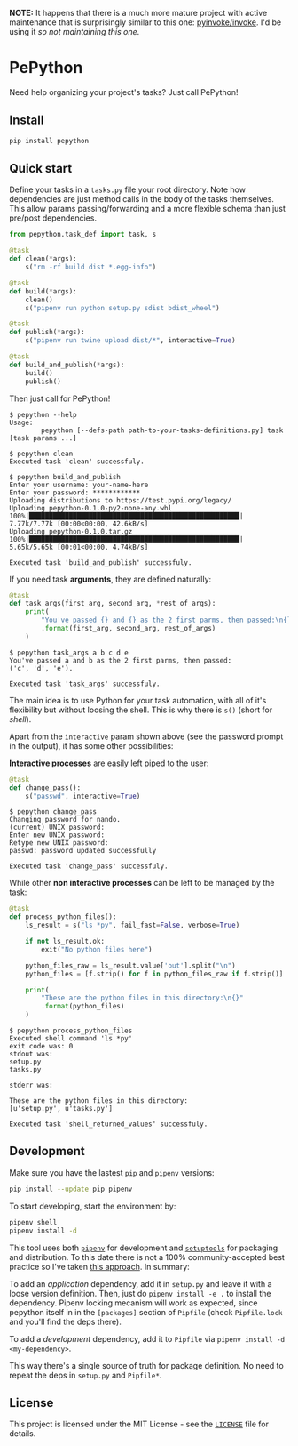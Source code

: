 **NOTE:** It happens that there is a much more mature project with active maintenance that is surprisingly similar to this one: [pyinvoke/invoke](https://github.com/pyinvoke/invoke). I'd be using it _so not maintaining this one_.

# PePython

Need help organizing your project's tasks? Just call PePython!

## Install

```bash
pip install pepython
```

## Quick start

Define your tasks in a `tasks.py` file your root directory. Note how dependencies are just method calls in the body of the tasks themselves. This allow params passing/forwarding and a more flexible schema than just pre/post dependencies.

```python
from pepython.task_def import task, s

@task
def clean(*args):
    s("rm -rf build dist *.egg-info")

@task
def build(*args):
    clean()
    s("pipenv run python setup.py sdist bdist_wheel")

@task
def publish(*args):
    s("pipenv run twine upload dist/*", interactive=True)

@task
def build_and_publish(*args):
    build()
    publish()
```

Then just call for PePython!

```
$ pepython --help
Usage:
        pepython [--defs-path path-to-your-tasks-definitions.py] task [task params ...]

$ pepython clean
Executed task 'clean' successfuly.

$ pepython build_and_publish
Enter your username: your-name-here
Enter your password: ************
Uploading distributions to https://test.pypi.org/legacy/
Uploading pepython-0.1.0-py2-none-any.whl
100%|█████████████████████████████████████████████████████| 7.77k/7.77k [00:00<00:00, 42.6kB/s]
Uploading pepython-0.1.0.tar.gz
100%|█████████████████████████████████████████████████████| 5.65k/5.65k [00:01<00:00, 4.74kB/s]

Executed task 'build_and_publish' successfuly.
```

If you need task **arguments**, they are defined naturally:

```python
@task
def task_args(first_arg, second_arg, *rest_of_args):
    print(
        "You've passed {} and {} as the 2 first parms, then passed:\n{}."
        .format(first_arg, second_arg, rest_of_args)
    )
```

```
$ pepython task_args a b c d e
You've passed a and b as the 2 first parms, then passed:
('c', 'd', 'e').

Executed task 'task_args' successfuly.
```

The main idea is to use Python for your task automation, with all of it's flexibility but without loosing the shell. This is why there is `s()` (short for _shell_).

Apart from the `interactive` param shown above (see the password prompt in the output), it has some other possibilities:

**Interactive processes** are easily left piped to the user:

```python
@task
def change_pass():
    s("passwd", interactive=True)
```

```
$ pepython change_pass
Changing password for nando.
(current) UNIX password:
Enter new UNIX password:
Retype new UNIX password:
passwd: password updated successfully

Executed task 'change_pass' successfuly.
```

While other **non interactive processes** can be left to be managed by the task:

```python
@task
def process_python_files():
    ls_result = s("ls *py", fail_fast=False, verbose=True)

    if not ls_result.ok:
        exit("No python files here")

    python_files_raw = ls_result.value['out'].split("\n")
    python_files = [f.strip() for f in python_files_raw if f.strip()]

    print(
        "These are the python files in this directory:\n{}"
        .format(python_files)
    )
```

```
$ pepython process_python_files
Executed shell command 'ls *py'
exit code was: 0
stdout was:
setup.py
tasks.py

stderr was:

These are the python files in this directory:
[u'setup.py', u'tasks.py']

Executed task 'shell_returned_values' successfuly.
```

## Development

Make sure you have the lastest `pip` and `pipenv` versions:

```bash
pip install --update pip pipenv
```

To start developing, start the environment by:

```bash
pipenv shell
pipenv install -d
```

This tool uses both [`pipenv`](https://pipenv.readthedocs.io/) for development and [`setuptools`](https://setuptools.readthedocs.io/) for packaging and distribution. To this date there is not a 100% community-accepted best practice so I've taken [this approach](https://github.com/pypa/pipenv/issues/209#issuecomment-337409290). In summary:

To add an _application_ dependency, add it in `setup.py` and leave it with a loose version definition. Then, just do `pipenv install -e .` to install the dependency. Pipenv locking mecanism will work as expected, since pepython itself in in the `[packages]` section of `Pipfile` (check `Pipfile.lock` and you'll find the deps there).

To add a _development_ dependency, add it to `Pipfile` via `pipenv install -d <my-dependency>`.

This way there's a single source of truth for package definition. No need to repeat the deps in `setup.py` and `Pipfile*`.

## License

This project is licensed under the MIT License - see the [`LICENSE`](https://github.com/nandilugio/pepython/blob/master/LICENSE) file for details.
